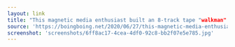 ```yaml
---
layout: link
title: "This magnetic media enthusiast built an 8-track tape "walkman" / Boing Boing"
source: 'https://boingboing.net/2020/06/27/this-magnetic-media-enthusiast.html'
screenshot: 'screenshots/6ff8ac17-4cea-4df0-92c8-bb2f07e5e785.jpg'
---
```


